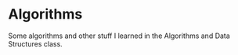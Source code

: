 # Algorithms
Some algorithms and other stuff I learned in the Algorithms and Data Structures class.
